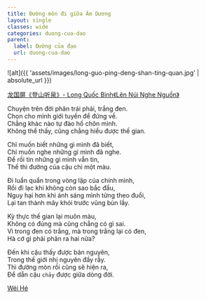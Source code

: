 ```yaml
---
title: Đường mòn đi giữa Âm Dương
layout: single
classes: wide
categories: duong-cua-dao
parent:
  label: Đường của đạo
  url: duong-cua-dao
---
```


![alt]({{ 'assets/images/long-guo-ping-deng-shan-ting-quan.jpg' | absolute_url }})
> <cite>
<a target="_blank" href="https://www.nipic.com/show/3095904.html">
龙国屏《登山听泉》- Long Quốc Bình《Lên Núi Nghe Nguồn》
</a>

Chuyện trên đời phân trái phải, trắng đen.\
Chọn cho mình giới tuyến để đứng về.\
Chẳng khác nào tự đào hố chôn mình.\
Không thể thấy, cũng chẳng hiểu được thế gian.

Chỉ muốn biết những gì mình đã biết,\
Chỉ muốn nghe những gì mình đã nghe.\
Để rồi tin những gì mình vẫn tin,\
Thế thì đường của cậu chỉ một màu.

Đi luẩn quẩn trong vòng lặp của chính mình,\
Rồi đi lạc khi không còn sao bắc đẩu,\
Nguy hại hơn khi ánh sáng mình từng theo đuổi,\
Lại tan thành mây khói trước vũng bùn lầy.

Kỳ thực thế gian lại muôn màu,\
Không có đúng mà cũng chẳng có gì sai.\
Vì trong đen có trắng, mà trong trắng lại có đen,\
Hà cớ gì phải phân ra hai nửa?

Đến khi cậu thấy được bản nguyên,\
Trong thế giới nhị nguyên đầy rẫy.\
Thì đường mòn rồi cũng sẽ hiện ra,\
Để dẫn cậu `chảy` được giữa dòng đời.

> <cite>
<a target="_blank" href="https://wei-he.xyz">Wéi Hé</a>
</cite>